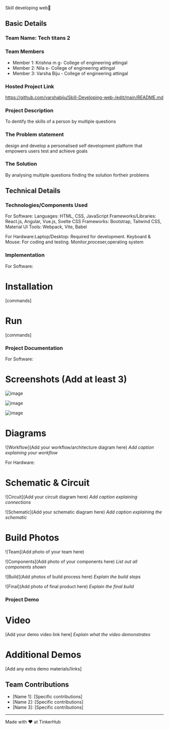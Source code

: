 Skill developing web🎯


## Basic Details
### Team Name: Tech titans 2


### Team Members
- Member 1: Krishna m g- College of engineering attingal
- Member 2: Nila s- College of engineering attingal
- Member 3: Varsha Biju - College of engineering attingal

### Hosted Project Link
https://github.com/varshabiju/Skill-Developing-web-/edit/main/README.md

### Project Description
To dentify the skills of a person by multiple questions

### The Problem statement
design and develop a personalised self development platform that empowers users test and achieve goals 

### The Solution
By analysing multiple questions finding the solution fortheir problems

## Technical Details
### Technologies/Components Used
For Software:
Languages: HTML, CSS, JavaScript
Frameworks/Libraries: React.js, Angular, Vue.js, Svelte
CSS Frameworks: Bootstrap, Tailwind CSS, Material UI
Tools: Webpack, Vite, Babel

For Hardware:Laptop/Desktop: Required for development.
Keyboard & Mouse: For coding and testing.
Monitor,proceser,operating system

### Implementation
For Software:
# Installation
[commands]

# Run
[commands]

### Project Documentation
For Software:

# Screenshots (Add at least 3)
![image](https://github.com/user-attachments/assets/82fe0157-91fa-4cec-bb70-0dc264481bf6)


![image](https://github.com/user-attachments/assets/ec6f4cc0-fad4-4f3c-8fd4-a5c220fd3aaa)


![image](https://github.com/user-attachments/assets/4315db2c-60ad-4b93-a15d-567e7a13b3c1)


# Diagrams
![Workflow](Add your workflow/architecture diagram here)
*Add caption explaining your workflow*

For Hardware:

# Schematic & Circuit
![Circuit](Add your circuit diagram here)
*Add caption explaining connections*

![Schematic](Add your schematic diagram here)
*Add caption explaining the schematic*

# Build Photos
![Team](Add photo of your team here)


![Components](Add photo of your components here)
*List out all components shown*

![Build](Add photos of build process here)
*Explain the build steps*

![Final](Add photo of final product here)
*Explain the final build*

### Project Demo
# Video
[Add your demo video link here]
*Explain what the video demonstrates*

# Additional Demos
[Add any extra demo materials/links]

## Team Contributions
- [Name 1]: [Specific contributions]
- [Name 2]: [Specific contributions]
- [Name 3]: [Specific contributions]

---
Made with ❤️ at TinkerHub
